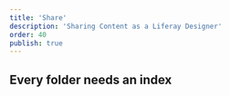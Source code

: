 ```yaml
---
title: 'Share'
description: 'Sharing Content as a Liferay Designer'
order: 40
publish: true
---
```


## Every folder needs an index
